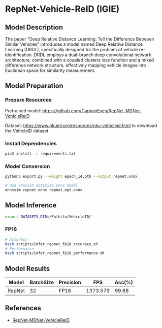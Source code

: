 # RepNet-Vehicle-ReID (IGIE)

## Model Description

The paper "Deep Relative Distance Learning: Tell the Difference Between Similar Vehicles" introduces a model named Deep Relative Distance Learning (DRDL), specifically designed for the problem of vehicle re-identification. DRDL employs a dual-branch deep convolutional network architecture, combined with a coupled clusters loss function and a mixed difference network structure, effectively mapping vehicle images into Euclidean space for similarity measurement.

## Model Preparation

### Prepare Resources

Pretrained model: <https://github.com/CaptainEven/RepNet-MDNet-VehicleReID>

Dataset: <https://www.pkuml.org/resources/pku-vehicleid.html> to download the VehicleID dataset.

### Install Dependencies

```bash
pip3 install -r requirements.txt
```

### Model Conversion

```bash
python3 export.py --weight epoch_14.pth --output repnet.onnx

# Use onnxsim optimize onnx model
onnxsim repnet.onnx repnet_opt.onnx
```

## Model Inference

```bash
export DATASETS_DIR=/Path/to/VehicleID/
```

### FP16

```bash
# Accuracy
bash scripts/infer_repnet_fp16_accuracy.sh
# Performance
bash scripts/infer_repnet_fp16_performance.sh
```

## Model Results

| Model  | BatchSize | Precision | FPS      | Acc(%) |
|--------|-----------|-----------|----------|--------|
| RepNet | 32        | FP16      | 1373.579 | 99.88  |

## References

- [RepNet-MDNet-VehicleReID](https://github.com/CaptainEven/RepNet-MDNet-VehicleReID)
